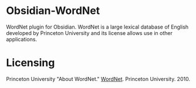 # Obsidian-WordNet
WordNet plugin for Obsidian.  WordNet is a large lexical database of English developed by Princeton University and its license allows use in other applications.

# Licensing
Princeton University "About WordNet." [WordNet](https://wordnet.princeton.edu/). Princeton University. 2010. 